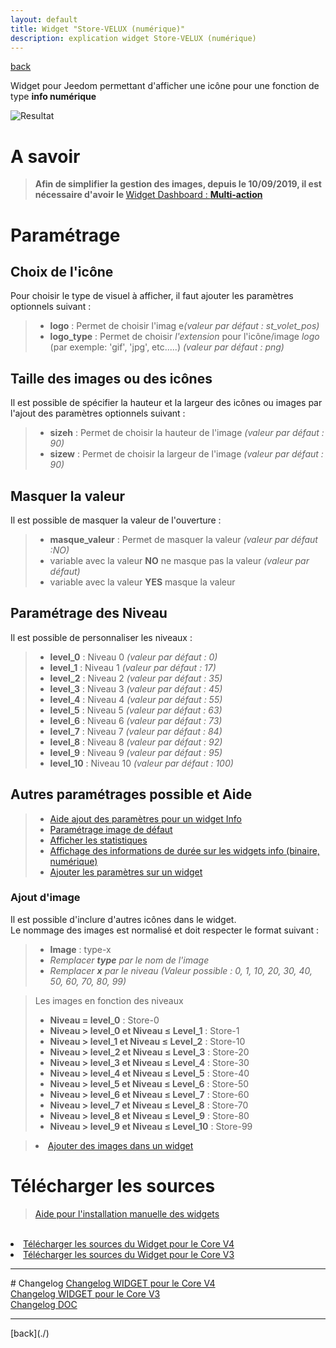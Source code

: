 ```yaml
---
layout: default
title: Widget "Store-VELUX (numérique)"
description: explication widget Store-VELUX (numérique)
---
```

[back](./)

Widget pour Jeedom permettant d'afficher une icône pour une fonction de type <b>info numérique</b>
<p><img src="../img/exemple/d/store_velux.png" alt="Resultat" /></p>

# A savoir
<blockquote>
<b>Afin de simplifier la gestion des images, depuis le 10/09/2019, il est nécessaire d'avoir le </b><a href="WIDGET_d_Multi_action_Defaut">Widget Dashboard : <b>Multi-action</b></a>
</blockquote>

# Paramétrage
## Choix de l'icône
Pour choisir le type de visuel à afficher, il faut ajouter les paramètres optionnels suivant :
<blockquote>
    <ul>
        <li><b>logo</b> : Permet de choisir l'imag e<i>(valeur par défaut : st_volet_pos)</i></li>
        <li><b>logo_type</b> : Permet de choisir <i>l'extension</i> pour l'icône/image <i>logo</i> (par exemple: 'gif', 'jpg', etc.....)<i> (valeur par défaut : png)</i></li>
    </ul>
</blockquote>

## Taille des images ou des icônes
Il est possible de spécifier la hauteur et la largeur des icônes ou images par l'ajout des paramètres optionnels suivant :
<blockquote>
    <ul>
        <li><b>sizeh</b> : Permet de choisir la hauteur de l'image <i>(valeur par défaut : 90)</i></li>
        <li><b>sizew</b> : Permet de choisir la largeur de l'image <i>(valeur par défaut : 90)</i></li>
    </ul>
</blockquote>

## Masquer la valeur
Il est possible de masquer la valeur de l'ouverture :
<blockquote>
    <ul>
        <li><b>masque_valeur</b> : Permet de masquer la valeur <i>(valeur par défaut :NO)</i></li>
        <li>variable avec la valeur <b>NO</b> ne masque pas la valeur <i>(valeur par défaut)</i></li>
        <li>variable avec la valeur <b>YES</b> masque la valeur</li>
    </ul>
</blockquote>

## Paramétrage des Niveau
Il est possible de personnaliser les niveaux :
<blockquote>
    <ul>
        <li><b>level_0</b> : Niveau 0 <i>(valeur par défaut : 0) </i></li>
        <li><b>level_1</b> : Niveau 1 <i>(valeur par défaut : 17)</i></li>
        <li><b>level_2</b> : Niveau 2 <i>(valeur par défaut : 35)</i></li>
        <li><b>level_3</b> : Niveau 3 <i>(valeur par défaut : 45)</i></li>
        <li><b>level_4</b> : Niveau 4 <i>(valeur par défaut : 55)</i></li>
        <li><b>level_5</b> : Niveau 5 <i>(valeur par défaut : 63)</i></li>
        <li><b>level_6</b> : Niveau 6 <i>(valeur par défaut : 73)</i></li>
        <li><b>level_7</b> : Niveau 7 <i>(valeur par défaut : 84)</i></li>
        <li><b>level_8</b> : Niveau 8 <i>(valeur par défaut : 92)</i></li>
        <li><b>level_9</b> : Niveau 9 <i>(valeur par défaut : 95)</i></li>
        <li><b>level_10</b> : Niveau 10 <i>(valeur par défaut : 100)</i></li>
    </ul>
</blockquote>

## Autres paramétrages possible et Aide
<blockquote>
    <ul>
        <li><a href="HELP_config_info.html">Aide ajout des paramètres pour un widget Info</a></li>
        <li><a href="HELP_Error.html">Paramétrage image de défaut</a></li>
        <li><a href="HELP_stats.html">Afficher les statistiques</a></li>
        <li><a href="HELP_stats_temps.html">Affichage des informations de durée sur les widgets info (binaire, numérique)</a></li>
        <li><a href="HELP_para.html">Ajouter les paramètres sur un widget</a></li>
    </ul>
</blockquote>

### Ajout d'image

Il est possible d'inclure d'autres icônes dans le widget.<br/>
Le nommage des images est normalisé et doit respecter le format suivant :
<blockquote>
    <ul>
        <li><b>Image</b> : type-x</li>
        <li><i>Remplacer <b>type</b> par le nom de l'image</i></li>
        <li><i>Remplacer <b>x</b> par le niveau (Valeur possible : 0, 1, 10, 20, 30, 40, 50, 60, 70, 80, 99)</i></li>
    </ul>
</blockquote>
<blockquote>
Les images en fonction des niveaux
    <ul>
        <li><b>Niveau = level_0</b> : Store-0</li>
        <li><b>Niveau > level_0 et Niveau ≤ Level_1</b> : Store-1</li>
        <li><b>Niveau > level_1 et Niveau ≤ Level_2</b> : Store-10</li>
        <li><b>Niveau > level_2 et Niveau ≤ Level_3</b> : Store-20</li>
        <li><b>Niveau > level_3 et Niveau ≤ Level_4</b> : Store-30</li>
        <li><b>Niveau > level_4 et Niveau ≤ Level_5</b> : Store-40</li>
        <li><b>Niveau > level_5 et Niveau ≤ Level_6</b> : Store-50</li>
        <li><b>Niveau > level_6 et Niveau ≤ Level_7</b> : Store-60</li>
        <li><b>Niveau > level_7 et Niveau ≤ Level_8</b> : Store-70</li>
        <li><b>Niveau > level_8 et Niveau ≤ Level_9</b> : Store-80</li>
        <li><b>Niveau > level_9 et Niveau ≤ Level_10</b> : Store-99</li>
    </ul>
</blockquote>
<blockquote>
    <li><a href="./JEEDOM-AIDE-ADD_IMG.html">Ajouter des images dans un widget</a></li>
</blockquote>


# Télécharger les sources
><a href="HELP_Install_Manu.html">Aide pour l'installation manuelle des widgets</a>
<br/>

<li><a href="https://github.com/JEALG/JEEDOM-Store-Velux-num/tree/masterv4">Télécharger les sources du Widget pour le Core V4</a></li>
<li><a href="https://github.com/JEALG/JEEDOM-Store-Velux-num/tree/master">Télécharger les sources du Widget pour le Core V3</a></li>
<hr />
# Changelog
<a href="https://github.com/JEALG/JEEDOM-Store-Velux-num/commits/masterv4">Changelog WIDGET pour le Core V4</a><br/>
<a href="https://github.com/JEALG/JEEDOM-Store-Velux-num/commits/master">Changelog WIDGET pour le Core V3</a><br/>
<a href="https://github.com/JEALG/JEEDOM-Widget_JAG-doc/commits/master">Changelog DOC</a>

<hr />
[back](./)